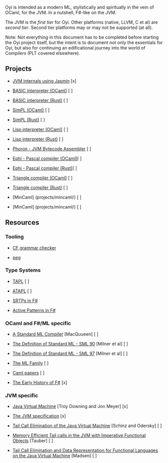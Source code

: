 Oyi is intended as a modern ML, stylistically and spiritually in the vein of OCaml, for the JVM. In a nutshell, F#-like on the JVM. 

The JVM is the *first tier* for Oyi. Other platforms (native, LLVM, C et al) are *second tier*. Second tier platforms may or may not be supported (at all).

Note: Not everything in this document has to be completed before starting the Oyi project itself, but the intent is to document not only the essentials for Oyi, but also for
continuing an edificational journey into the world of Compilers (PLT covered elsewhere).

## Projects

  * [JVM internals using Jasmin](projects/jvm-with-jasmin) [x]

  * [BASIC interpreter (OCaml)](projects/basic/basic_ocaml) [ ]
  * [BASIC interpreter (Rust)](projects/basic/basic_rs) [ ]

  * [SimPL (OCaml)](projects/simpl/simpl_ocaml) [ ]
  * [SimPL (Rust)](projects/simpl/simpl_rs) [ ]

  * [Lisp interpreter (OCaml)](projects/lwhlisp/lwhlisp_ocaml) [ ]
  * [Lisp interpreter (Rust)](projects/lwhlisp/lwhlisp_rs) [ ]

  * [Phoron - JVM Bytecode Assembler](projects/phoron/phoron_rs) [ ] 

  * [Ephi - Pascal compiler (OCaml)](projects/ephi/ephi_ocaml)[ ]
  * [Ephi - Pascal compiler (Rust)](projects/ephi/ephi_rs)[ ]

  * [Triangle compiler (OCaml)](projects/triangle/triangle_ocaml) [ ]
  * [Triangle compiler (Rust)](projects/triangle/triangle_rs) [ ]

  * [MinCaml] (projects/mincaml/) [ ]
  * [MinCaml] (projects/mincaml/) [ ]

## Resources

### Tooling

  * [CF grammar checker](http://smlweb.cpsc.ucalgary.ca/start.html)

  * [peg](https://www.piumarta.com/software/peg/)

### Type Systems

  * [TAPL](https://www.cis.upenn.edu/~bcpierce/tapl/) [ ]
  
  * [ATAPL](https://www.cis.upenn.edu/~bcpierce/attapl/) [ ]

  * [SRTPs in F#](https://learn.microsoft.com/en-us/dotnet/fsharp/language-reference/generics/statically-resolved-type-parameters)

  * [Active Patterns in F#](https://dl.acm.org/doi/10.1145/1291151.1291159)

### OCaml and F#/ML specific

  * [A Standard ML Compiler](https://www.researchgate.net/publication/2637881_A_standard_ML_compiler) [MacQuueen] [ ]
  * [The Definition of Standard ML - SML 90](https://github.com/SMLFamily/sml90) [Milner et al] [ ]

  * [The Definition of Standard ML - SML 97](https://github.com/SMLFamily/sml97) [Milner et al] [ ]

  * [The ML Family](https://smlfamily.github.io/) [ ]

  * [Caml papers](https://caml.inria.fr/about/papers.en.html) [ ]

  * [The Early History of F#](https://dl.acm.org/doi/pdf/10.1145/3386325) [x]

### JVM specific

  * [Java Virtual Machine](https://archive.org/details/javavirtualmachi0000meye) [Troy Downing and Jon Meyer] [x]

  * [The JVM specification](https://docs.oracle.com/javase/specs/jls/se19/html/index.html) [x]

  * [Tail Call Elimination of the Java Virtual Machine](https://www.researchgate.net/publication/222659379_Tail_Call_Elimination_on_the_Java_Virtual_Machine/fulltext/0e5fab00f0c41c4932e2ff21/Tail-Call-Elimination-on-the-Java-Virtual-Machine.pdf) [Schinz and Odersky] [ ]

  * [Memory Efficient Tail calls in the JVM with Imperative Functional Objects](https://i.cs.hku.hk/~bruno/papers/APLAS2015.pdf) [Tauber] [ ]

  * [Tail Call Elimination and Data Representation for Functional Languages on the Java Virtual Machine](https://flix.dev/paper/cc2018.pdf) [Madsen] [ ]